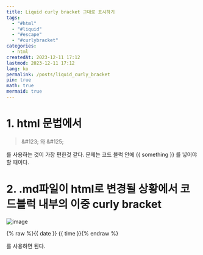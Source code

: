```yaml
---
title: Liquid curly bracket 그대로 표시하기
tags:
  - "#html"
  - "#liquid"
  - "#escape"
  - "#curlybracket"
categories:
  - html
createdAt: 2023-12-11 17:12
lastmod: 2023-12-11 17:12
lang: ko
permalink: /posts/liquid_curly_bracket
pin: true
math: true
mermaid: true
---
```

# 1. html 문법에서
>&#38;\#123; 
와
>&#38;\#125;

를 사용하는 것이 가장 편한것 같다. 문제는 코드 블럭 안에 &#123;&#123; something &#125;&#125; 를 넣어야 할 때이다.

# 2. .md파일이 html로 변경될 상황에서 코드블럭 내부의 이중 curly bracket

![image](https://github.com/hionpu/hionpu.github.io/assets/111286364/de9c4ac4-36c4-456a-8f15-511773299c9b)
 

&#123;% raw %}{&#123; date }} {&#123; time }}&#123;% endraw %}

를 사용하면 된다.